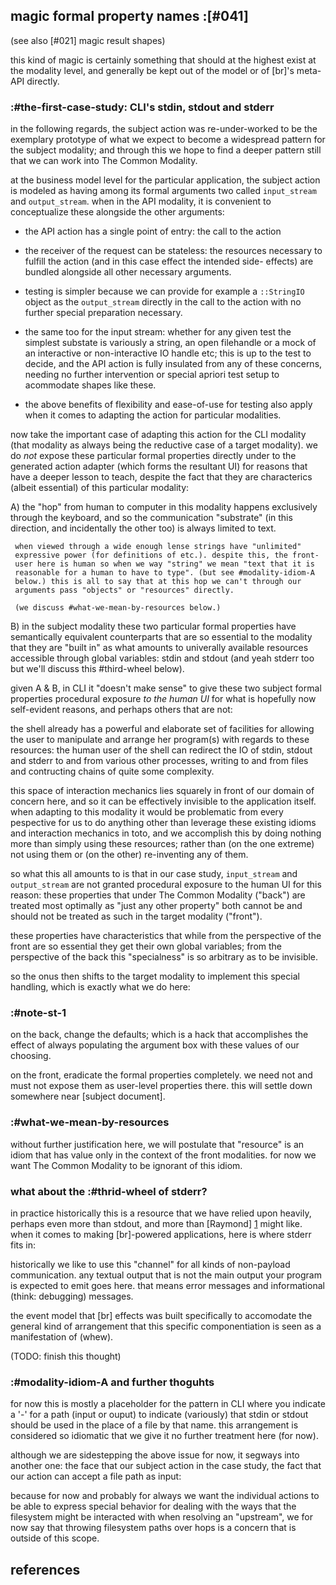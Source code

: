 ## magic formal property names :[#041]

(see also [#021] magic result shapes)

this kind of magic is certainly something that should at the highest
exist at the modality level, and generally be kept out of the model or
of [br]'s meta-API directly.


### :#the-first-case-study: CLI's stdin, stdout and stderr

in the following regards, the subject action was re-under-worked to be
the exemplary prototype of what we expect to become a widespread pattern
for the subject modality; and through this we hope to find a deeper
pattern still that we can work into The Common Modality.

at the business model level for the particular application, the subject
action is modeled as having among its formal arguments two called
`input_stream` and `output_stream`. when in the API modality, it is
convenient to conceptualize these alongside the other arguments:

   + the API action has a single point of entry: the call to the action

   + the receiver of the request can be stateless: the resources necessary
     to fulfill the action (and in this case effect the intended side-
     effects) are bundled alongside all other necessary arguments.

   + testing is simpler because we can provide for example a
     `::StringIO` object as the `output_stream` directly in the call to
     the action with no further special preparation necessary.

   + the same too for the input stream: whether for any given test the
     simplest substate is variously a string, an open filehandle or a
     mock of an interactive or non-interactive IO handle etc; this is up to
     the test to decide, and the API action is fully insulated from any
     of these concerns, needing no further intervention or special
     apriori test setup to acommodate shapes like these.

   + the above benefits of flexibility and ease-of-use for testing also
     apply when it comes to adapting the action for particular modalities.




now take the important case of adapting this action for the CLI
modality (that modality as always being the reductive case of a target
modality). we do *not* expose these particular formal properties directly
under to the generated action adapter (which forms the resultant UI) for
reasons that have a deeper lesson to teach, despite the fact that they
are characterics (albeit essential) of this particular modality:

  A) the "hop" from human to computer in this modality happens exclusively
     through the keyboard, and so the communication "substrate" (in this
     direction, and incidentally the other too) is always limited to text.

     when viewed through a wide enough lense strings have "unlimited"
     expressive power (for definitions of etc.). despite this, the front-
     user here is human so when we way "string" we mean "text that it is
     reasonable for a human to have to type". (but see #modality-idiom-A
     below.) this is all to say that at this hop we can't through our
     arguments pass "objects" or "resources" directly.

     (we discuss #what-we-mean-by-resources below.)

  B) in the subject modality these two particular formal properties
     have semantically equivalent counterparts that are so essential
     to the modality that they are "built in" as what amounts to
     univerally available resources accessible through global variables:
     stdin and stdout (and yeah stderr too but we'll discuss this
     #third-wheel below).


given A & B, in CLI it "doesn't make sense" to give these two subject
formal properties procedural exposure *to the human UI* for what is
hopefully now self-evident reasons, and perhaps others that are not:

the shell already has a powerful and elaborate set of facilities for
allowing the user to manipulate and arrange her program(s) with regards
to these resources: the human user of the shell can redirect the IO of
stdin, stdout and stderr to and from various other processes, writing
to and from files and contructing chains of quite some complexity.

this space of interaction mechanics lies squarely in front of our domain
of concern here, and so it can be effectively invisible to the application
itself. when adapting to this modality it would be problematic from every
pespective for us to do anything other than leverage these existing idioms
and interaction mechanics in toto, and we accomplish this by doing nothing
more than simply using these resources; rather than (on the one extreme)
not using them or (on the other) re-inventing any of them.

so what this all amounts to is that in our case study, `input_stream`
and `output_stream` are not granted procedural exposure to the human UI
for this reason: these properties that under The Common Modality
("back") are treated most optimally as "just any other property" both
cannot be and should not be treated as such in the target modality ("front").

these properties have characteristics that while from the perspective of
the front are so essential they get their own global variables; from
the perspective of the back this "specialness" is so arbitrary as to be
invisible.

so the onus then shifts to the target modality to implement this special
handling, which is exactly what we do here:




### :#note-st-1

on the back, change the defaults; which is a hack that accomplishes the
effect of always populating the argument box with these values of our
choosing.

on the front, eradicate the formal properties completely. we need not and
must not expose them as user-level properties there. this will settle
down somewhere near [subject document].




### :#what-we-mean-by-resources

without further justification here, we will postulate that "resource" is
an idiom that has value only in the context of the front modalities. for
now we want The Common Modality to be ignorant of this idiom.




### what about the :#thrid-wheel of stderr?

in practice historically this is a resource that we have relied upon
heavily, perhaps even more than stdout, and more than [Raymond] [1]
might like. when it comes to making [br]-powered applications, here is
where stderr fits in:

historically we like to use this "channel" for all kinds of non-payload
communication. any textual output that is not the main output your
program is expected to emit goes here. that means error messages and
informational (think: debugging) messages.

the event model that [br] effects was built specifically to accomodate
the general kind of arrangement that this specific componentiation is seen
as a manifestation of (whew).

(TODO: finish this thought)




### :#modality-idiom-A and further thoguhts

for now this is mostly a placeholder for the pattern in CLI where you
indicate a '-' for a path (input or ouput) to indicate (variously) that
stdin or stdout should be used in the place of a file by that name. this
arrangement is considered so idiomatic that we give it no further
treatment here (for now).

although we are sidestepping the above issue for now, it segways into
another one: the face that our subject action in the case study, the
fact that our action can accept a file path as input:

because for now and probably for always we want the individual actions
to be able to express special behavior for dealing with the ways that
the filesystem might be interacted with when resolving an "upstream", we
for now say that throwing filesystem paths over hops is a concern that
is outside of this scope.




## references

[1]: http://www.catb.org/esr/writings/taoup/
       "The Art of Unix Programming, Eric S. Raymond, Addison-Wesley, 2003"
